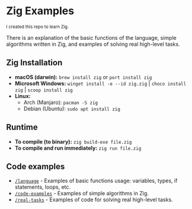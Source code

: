 # Zig Examples
<sup>I created this repo to learn Zig.</sup>

There is an explanation of the basic functions of the language, simple algorithms written in Zig, and examples of solving real high-level tasks.

## Zig Installation
- **macOS (darwin):** `brew install zig` or `port install zig`
- **Microsoft Windows:** `winget install -e --id zig.zig` | `choco install zig` | `scoop install zig`
- **Linux:**
  - Arch (Manjaro): `pacman -S zig`
  - Debian (Ubuntu): `sudo apt install zig`

## Runtime
- **To compile (to binary):** `zig build-exe file.zig`
- **To compile and run immediately:** `zig run file.zig`

## Code examples
- [`/language`](./language/) - Examples of basic functions usage: variables, types, if statements, loops, etc.
- [`/code-examples`](./code-examples/) - Examples of simple algorithms in Zig.
- [`/real-tasks`](./real-tasks/) - Examples of code for solving real high-level tasks.
